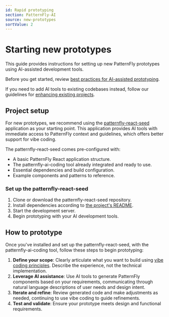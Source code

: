 ```yaml
---
id: Rapid prototyping
section: PatternFly-AI
source: new-prototypes
sortValue: 2
---
```


# Starting new prototypes

This guide provides instructions for setting up new PatternFly prototypes using AI-assisted development tools.

Before you get started, review [best practices for AI-assisted prototyping](/patternfly-ai/rapid-prototyping/rapid-prototyping#best-practices-for-ai-assisted-prototyping).

If you need to add AI tools to existing codebases instead, follow our guidelines for [enhancing existing projects](/patternfly-ai/rapid-prototyping/enhancing-existing-projects).

## Project setup

For new prototypes, we recommend using the [patternfly-react-seed](https://github.com/patternfly/patternfly-react-seed) application as your starting point. This application provides AI tools with immediate access to PatternFly context and guidelines, which offers better support for vibe coding.

The patternfly-react-seed comes pre-configured with:

- A basic PatternFly React application structure.
- The patternfly-ai-coding tool already integrated and ready to use.
- Essential dependencies and build configuration.
- Example components and patterns to reference.

### Set up the patternfly-react-seed

1. Clone or download the patternfly-react-seed repository.
2. Install dependencies according to [the project's README](https://github.com/patternfly/patternfly-react-seed?tab=readme-ov-file#patternfly-seed).
3. Start the development server.
4. Begin prototyping with your AI development tools.

## How to prototype

Once you've installed and set up the patternfly-react-seed, with the patternfly-ai-coding tool, follow these steps to begin prototyping: 

1. **Define your scope**: Clearly articulate what you want to build using [vibe coding principles](/patternfly-ai/rapid-prototyping/rapid-prototyping#effective-prompting-with-vibe-coding). Describe the experience, not the technical implementation.
2. **Leverage AI assistance**: Use AI tools to generate PatternFly components based on your requirements, communicating through natural language descriptions of user needs and design intent.
3. **Iterate and refine**: Review generated code and make adjustments as needed, continuing to use vibe coding to guide refinements.
4. **Test and validate**: Ensure your prototype meets design and functional requirements.